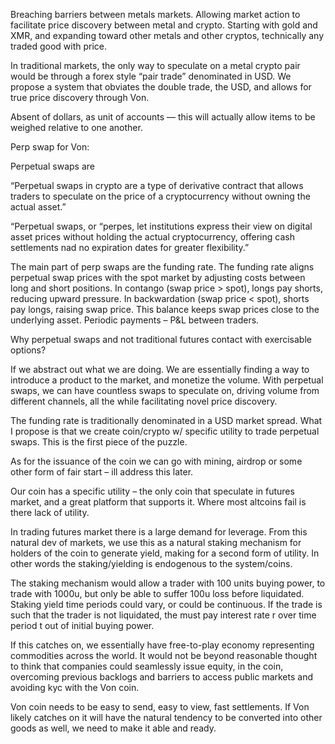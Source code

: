 

Breaching barriers between metals markets. Allowing market action to facilitate price discovery between metal and crypto. Starting with gold and XMR, and expanding toward other metals and other cryptos, technically any traded good with price.

In traditional markets, the only way to speculate on a metal crypto pair would be through a forex style “pair trade” denominated in USD. We propose a system that obviates the double trade, the USD, and allows for true price discovery through Von.

Absent of dollars, as unit of accounts — this will actually allow items to be weighed relative to one another.

Perp swap for Von:

Perpetual swaps are 

“Perpetual swaps in crypto are a type of derivative contract that allows traders to speculate on the price of a cryptocurrency without owning the actual asset.” 

“Perpetual swaps, or “perpes, let institutions express their view on digital asset prices without holding the actual cryptocurrency, offering cash settlements nad no expiration dates for greater flexibility.”

The main part of perp swaps are the funding rate. The funding rate aligns perpetual swap prices with the spot market by adjusting costs between long and short positions. In contango (swap price \> spot), longs pay shorts, reducing upward pressure. In backwardation (swap price \< spot), shorts pay longs, raising swap price. This balance keeps swap prices close to the underlying asset. Periodic payments –  P\&L between traders.

Why perpetual swaps and not traditional futures contact with exercisable options?

If we abstract out what we are doing. We are essentially finding a way to introduce a product to the market, and monetize the volume. With perpetual swaps, we can have countless swaps to speculate on, driving volume from different channels, all the while facilitating novel price discovery. 

The funding rate is traditionally denominated in a USD market spread. What I propose is that we create coin/crypto w/ specific utility to trade perpetual swaps. This is the first piece of the puzzle.

As for the issuance of the coin we can go with mining, airdrop or some other form of fair start – ill address this later.

Our coin has a specific utility – the only coin that speculate in futures market, and a great platform that supports it. Where most altcoins fail is there lack of utility. 

In trading futures market there is a large demand for leverage. From this natural dev of markets, we use this as a natural staking mechanism for holders of the coin to generate yield, making for a second form of utility. In other words the staking/yielding is endogenous to the system/coins. 

The staking mechanism would allow a trader with 100 units buying power, to trade with 1000u, but only be able to suffer 100u loss before liquidated. Staking yield time periods could vary, or could be continuous. If the trade is such that the trader is not liquidated, the must pay interest rate r over time period t out of initial buying power. 

If this catches on, we essentially have free-to-play economy representing commodities across the world. It would not be beyond reasonable thought to think that companies could seamlessly issue equity, in the coin, overcoming previous backlogs and barriers to access public markets and avoiding kyc with the Von coin. 

Von coin needs to be easy to send, easy to view, fast settlements. If Von likely catches on it will have the natural tendency to be converted into other goods as well, we need to make it able and ready. 

 